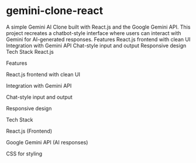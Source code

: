 # gemini-clone-react
A simple Gemini AI Clone built with React.js and the Google Gemini API. This project recreates a chatbot-style interface where users can interact with Gemini for AI-generated responses.  Features  React.js frontend with clean UI  Integration with Gemini API  Chat-style input and output  Responsive design  Tech Stack  React.js 


Features

React.js frontend with clean UI

Integration with Gemini API

Chat-style input and output

Responsive design

Tech Stack

React.js (Frontend)

Google Gemini API (AI responses)

CSS for styling
